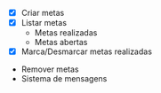 - [x] Criar metas
- [x] Listar metas
    - Metas realizadas
    - Metas abertas
- [x] Marca/Desmarcar metas realizadas
- Remover metas
- Sistema de mensagens